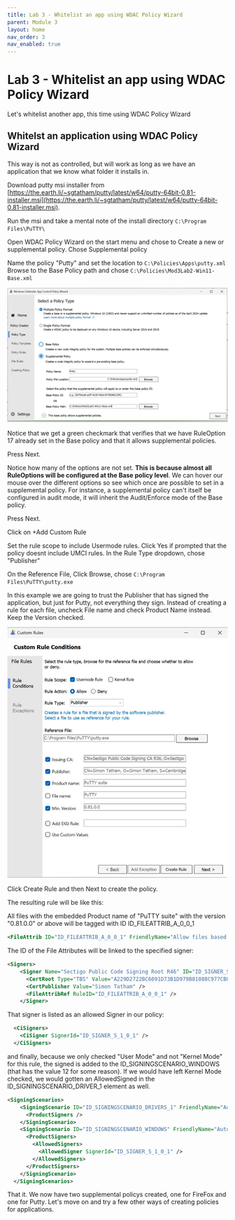```yaml
---
title: Lab 3 - Whitelist an app using WDAC Policy Wizard
parent: Module 3
layout: home
nav_order: 3
nav_enabled: true
---
```


# Lab 3 - Whitelist an app using WDAC Policy Wizard

Let's whitelist another app, this time using WDAC Policy Wizard

## Whitelst an application using WDAC Policy Wizard

This way is not as controlled, but will work as long as we have an application that we know what folder it installs in.

Download putty msi installer from [https://the.earth.li/~sgtatham/putty/latest/w64/putty-64bit-0.81-installer.msi](https://the.earth.li/~sgtatham/putty/latest/w64/putty-64bit-0.81-installer.msi).

Run the msi and take a mental note of the install directory `C:\Program Files\PuTTY\`

Open WDAC Policy Wizard on the start menu and chose to Create a new or supplemental policy.
Chose Supplemental policy

Name the policy "Putty" and set the location to `C:\Policies\Apps\putty.xml`
Browse to the Base Policy path and chose `C:\Policies\Mod3Lab2-Win11-Base.xml`

![WDACWizard](/img/mod3-lab2-img1.jpg)

Notice that we get a green checkmark that verifies that we have RuleOption 17 already set in the Base policy and that it allows supplemental policies.

Press Next.

Notice how many of the options are not set. **This is because almost all RuleOptions will be configured at the Base policy level**. We can hover our mouse over the different options so see which once are possible to set in a supplemental policy. For instance, a supplemental policy can't itself be configured in audit mode, it will inherit the Audit/Enforce mode of the Base policy.

Press Next.

Click on +Add Custom Rule

Set the rule scope to include Usermode rules. Click Yes if prompted that the policy doesnt include UMCI rules.
In the Rule Type dropdown, chose "Publisher"

On the Reference File, Click Browse, chose `C:\Program Files\PuTTY\putty.exe`

In this example we are going to trust the Publisher that has signed the application, but just for Putty, not everything they sign. Instead of creating a rule for each file, uncheck File name and check Product Name instead. Keep the Version checked.


![WDACWizard](/img/mod3-lab2-img3.jpg)



Click Create Rule and then Next to create the policy.

The resulting rule will be like this:

All files with the embedded Product name of "PuTTY suite" with the version "0.81.0.0" or above will be tagged with ID ID_FILEATTRIB_A_0_0_1
```xml
<FileAttrib ID="ID_FILEATTRIB_A_0_0_1" FriendlyName="Allow files based on file attributes: 0.81.0.0 and PuTTY suite" FileName="*" ProductName="PuTTY suite" MinimumFileVersion="0.81.0.0" />
```

The ID of the File Attributes will be linked to the specified signer:

```xml
<Signers>
    <Signer Name="Sectigo Public Code Signing Root R46" ID="ID_SIGNER_S_1_0_1">
      <CertRoot Type="TBS" Value="A229D2722BC6091D73B1D979B81088C977CB028A6F7CBF264BB81D5CC8F099F87D7C296E48BF09D7EBE275F5498661A4" />
      <CertPublisher Value="Simon Tatham" />
      <FileAttribRef RuleID="ID_FILEATTRIB_A_0_0_1" />
    </Signer>
```

That signer is listed as an allowed Signer in our policy:

```xml
  <CiSigners>
    <CiSigner SignerId="ID_SIGNER_S_1_0_1" />
  </CiSigners>
```

and finally, because we only checked "User Mode" and not "Kernel Mode" for this rule, the signed is added to the ID_SIGNINGSCENARIO_WINDOWS (that has the value 12 for some reason). If we would have left Kernel Mode checked, we would gotten an AllowedSigned in the ID_SIGNINGSCENARIO_DRIVER_1 element as well.

```xml
<SigningScenarios>
    <SigningScenario ID="ID_SIGNINGSCENARIO_DRIVERS_1" FriendlyName="Auto generated policy on 10-18-2024" Value="131">
      <ProductSigners />
    </SigningScenario>
    <SigningScenario ID="ID_SIGNINGSCENARIO_WINDOWS" FriendlyName="Auto generated policy on 10-18-2024" Value="12">
      <ProductSigners>
        <AllowedSigners>
          <AllowedSigner SignerId="ID_SIGNER_S_1_0_1" />
        </AllowedSigners>
      </ProductSigners>
    </SigningScenario>
  </SigningScenarios>
```


That it. We now have two supplemental policys created, one for FireFox and one for Putty. Let's move on and try a few other ways of creating policies for applications.













